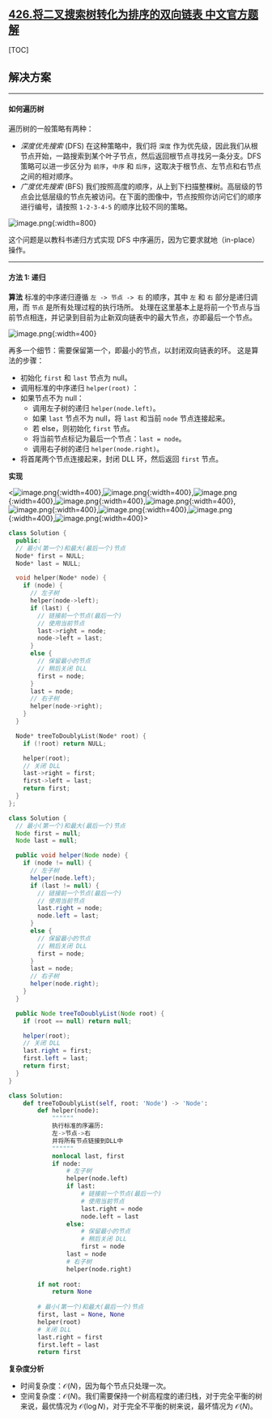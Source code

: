## [426.将二叉搜索树转化为排序的双向链表 中文官方题解](https://leetcode.cn/problems/convert-binary-search-tree-to-sorted-doubly-linked-list/solutions/100000/jiang-er-cha-sou-suo-shu-zhuan-hua-wei-p-hdae)
[TOC]

## 解决方案

---

#### 如何遍历树

 遍历树的一般策略有两种：

- *深度优先搜索* (DFS)
  在这种策略中，我们将 `深度` 作为优先级，因此我们从根节点开始，一路搜索到某个叶子节点，然后返回根节点寻找另一条分支。DFS 策略可以进一步区分为 `前序`，`中序` 和 `后序`，这取决于根节点、左节点和右节点之间的相对顺序。
- *广度优先搜索* (BFS)
  我们按照高度的顺序，从上到下扫描整棵树。高层级的节点会比低层级的节点先被访问。在下面的图像中，节点按照你访问它们的顺序进行编号，请按照 `1-2-3-4-5` 的顺序比较不同的策略。

 ![image.png](https://pic.leetcode.cn/1692260149-imNihS-image.png){:width=800}

 这个问题是以教科书递归方式实现 DFS 中序遍历，因为它要求就地（in-place）操作。

---

#### 方法 1: 递归

 **算法**
 标准的中序递归遵循 `左 -> 节点 -> 右` 的顺序，其中 `左` 和 `右` 部分是递归调用，而 `节点` 是所有处理过程的执行场所。
 处理在这里基本上是将前一个节点与当前节点相连，并记录到目前为止新双向链表中的最大节点，亦即最后一个节点。

 ![image.png](https://pic.leetcode.cn/1692259916-CWtGNL-image.png){:width=400}

 再多一个细节：需要保留第一个，即最小的节点，以封闭双向链表的环。
 这是算法的步骤：

- 初始化 `first` 和 `last` 节点为 null。
- 调用标准的中序递归 `helper(root)` ：
- 如果节点不为 null：
  - 调用左子树的递归 `helper(node.left)`。
  - 如果 `last` 节点不为 null，将 `last` 和当前 `node` 节点连接起来。
  - 若 else，则初始化 `first` 节点。
  - 将当前节点标记为最后一个节点：`last = node`。
  - 调用右子树的递归 `helper(node.right)`。
- 将首尾两个节点连接起来，封闭 DLL 环，然后返回 `first` 节点。

**实现**

 <![image.png](https://pic.leetcode.cn/1692261086-QUbeSV-image.png){:width=400},![image.png](https://pic.leetcode.cn/1692261130-KoYVAI-image.png){:width=400},![image.png](https://pic.leetcode.cn/1692261133-CkTJsc-image.png){:width=400},![image.png](https://pic.leetcode.cn/1692261135-TZdsYX-image.png){:width=400},![image.png](https://pic.leetcode.cn/1692261138-APpvYm-image.png){:width=400},![image.png](https://pic.leetcode.cn/1692261141-gqxroe-image.png){:width=400},![image.png](https://pic.leetcode.cn/1692261144-tKPNtN-image.png){:width=400},![image.png](https://pic.leetcode.cn/1692261146-SAJeEX-image.png){:width=400},![image.png](https://pic.leetcode.cn/1692261149-fLFrWt-image.png){:width=400}>

```C++ [slu]
class Solution {
  public:
  // 最小(第一个)和最大(最后一个)节点
  Node* first = NULL;
  Node* last = NULL;

  void helper(Node* node) {
    if (node) {
      // 左子树
      helper(node->left);
      if (last) {
        // 链接前一个节点(最后一个)
        // 使用当前节点
        last->right = node;
        node->left = last;
      }
      else {
        // 保留最小的节点
        // 稍后关闭 DLL
        first = node;
      }
      last = node;
      // 右子树
      helper(node->right);
    }
  }

  Node* treeToDoublyList(Node* root) {
    if (!root) return NULL;

    helper(root);
    // 关闭 DLL
    last->right = first;
    first->left = last;
    return first;
  }
};
```

```Java [slu]
class Solution {
  // 最小(第一个)和最大(最后一个)节点
  Node first = null;
  Node last = null;

  public void helper(Node node) {
    if (node != null) {
      // 左子树
      helper(node.left);
      if (last != null) {
        // 链接前一个节点(最后一个)
        // 使用当前节点
        last.right = node;
        node.left = last;
      }
      else {
        // 保留最小的节点
        // 稍后关闭 DLL
        first = node;
      }
      last = node;
      // 右子树
      helper(node.right);
    }
  }

  public Node treeToDoublyList(Node root) {
    if (root == null) return null;

    helper(root);
    // 关闭 DLL
    last.right = first;
    first.left = last;
    return first;
  }
}
```

```Python [slu]
class Solution:
    def treeToDoublyList(self, root: 'Node') -> 'Node':
        def helper(node):
            """"""
            执行标准的序遍历:
            左->节点->右
            并将所有节点链接到DLL中
            """"""
            nonlocal last, first
            if node:
                # 左子树
                helper(node.left)
                if last:
                    # 链接前一个节点(最后一个)
                    # 使用当前节点
                    last.right = node
                    node.left = last
                else:
                    # 保留最小的节点
                    # 稍后关闭 DLL
                    first = node        
                last = node
                # 右子树
                helper(node.right)
        
        if not root:
            return None
        
        # 最小(第一个)和最大(最后一个)节点
        first, last = None, None
        helper(root)
        # 关闭 DLL
        last.right = first
        first.left = last
        return first
```

 **复杂度分析**

- 时间复杂度：$\mathcal{O}(N)$，因为每个节点只处理一次。
- 空间复杂度：$\mathcal{O}(N)$。我们需要保持一个树高程度的递归栈，对于完全平衡的树来说，最优情况为 $\mathcal{O}(\log N)$，对于完全不平衡的树来说，最坏情况为 $\mathcal{O}(N)$。